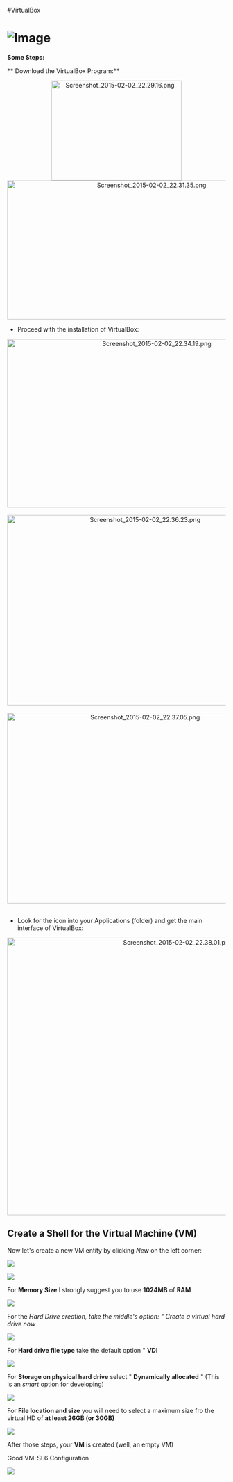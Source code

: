 #VirtualBox

# ![Image](../pictures/Screenshot_2015-02-02_22.28.09.png)




**Some Steps:**

   ** Download the VirtualBox Program:**
   <CENTER>
     <img src="https://twiki.cern.ch/twiki/pub/AtlasProtected/MilanoTutorial2015RootHelp/Screenshot_2015-02-02_22.29.16.png" alt="Screenshot_2015-02-02_22.29.16.png" width="300" height="230" /></verbatim>
     <img src="https://twiki.cern.ch/twiki/pub/AtlasProtected/MilanoTutorial2015RootHelp/Screenshot_2015-02-02_22.31.35.png" alt="Screenshot_2015-02-02_22.31.35.png" width="650" height="320" /></verbatim></br>
   </CENTER>


   * Proceed with the installation of VirtualBox:
   <CENTER>
     <img src="https://twiki.cern.ch/twiki/pub/AtlasProtected/MilanoTutorial2015RootHelp/Screenshot_2015-02-02_22.34.19.png" alt="Screenshot_2015-02-02_22.34.19.png" width="674" height="388" /></verbatim></br></br>
     <img src="https://twiki.cern.ch/twiki/pub/AtlasProtected/MilanoTutorial2015RootHelp/Screenshot_2015-02-02_22.36.23.png" alt="Screenshot_2015-02-02_22.36.23.png" width="620" height="438" /></verbatim></br></br>
     <img src="https://twiki.cern.ch/twiki/pub/AtlasProtected/MilanoTutorial2015RootHelp/Screenshot_2015-02-02_22.37.05.png" alt="Screenshot_2015-02-02_22.37.05.png" width="620" height="439" /></verbatim></br></br>
   </CENTER>


   * Look for the icon into your Applications (folder) and get the main interface of VirtualBox:
   <CENTER>
     <img src="https://twiki.cern.ch/twiki/pub/AtlasProtected/MilanoTutorial2015RootHelp/Screenshot_2015-02-02_22.38.01.png" alt="Screenshot_2015-02-02_22.38.01.png" width="771" height="639" /></verbatim></br>
   </CENTER>



## Create a Shell for the Virtual Machine (VM)

Now let's create a new VM entity by clicking *New* on the left corner:
   
![](pictures/Screenshot_2016-02-12_17.21.28_a.png)
   



![](pictures/Screenshot_2016-02-12_17.21.54_b.png)

For **Memory Size** I strongly suggest you to use **1024MB** of **RAM**


![](pictures/Screenshot_2016-02-12_17.22.27_c.png)

For the **Hard Drive* creation, take the middle's option: " *Create a virtual hard drive now**

![](pictures/Screenshot_2015-02-02_22.44.51.png)

For **Hard drive file type** take the default option " **VDI**

![](pictures/Screenshot_2015-02-02_22.45.04.png)

For **Storage on physical hard drive** select " **Dynamically allocated** " (This is an _smart_ option for developing)

![](pictures/Screenshot_2015-02-02_22.45.13.png)

For **File location and size** you will need to select a maximum size fro the virtual HD of **at least 26GB (or 30GB)** 



![](pictures/Screenshot_2016-02-12_17.23.06_d.png)

After those steps, your **VM** is created (well, an empty VM)

Good VM-SL6 Configuration



![](pictures/Screenshot_2016-02-12_17.29.15_e.png)




